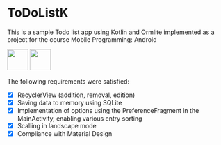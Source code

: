 # ToDoListK

This is a sample Todo list app using Kotlin and Ormlite implemented as a project for the course Mobile Programming: Android

<img src="https://upload.wikimedia.org/wikipedia/commons/b/b5/Kotlin-logo.png" width="48"> <img src="https://upload.wikimedia.org/wikipedia/commons/d/db/Android_robot_2014.svg" width="48">

The following requirements were satisfied:

- [x] RecyclerView (addition, removal, edition) 
- [x] Saving data to memory using SQLite 
- [x] Implementation of options using the PreferenceFragment in the MainActivity, enabling various entry sorting 
- [x] Scalling in landscape mode
- [x] Compliance with Material Design
